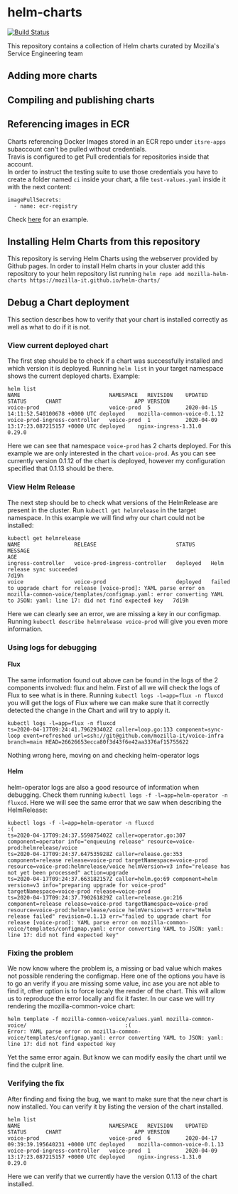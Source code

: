 # helm-charts

[![Build Status](https://travis-ci.com/mozilla-it/helm-charts.svg?branch=main)](https://travis-ci.com/mozilla-it/helm-charts)

This repository contains a collection of Helm charts curated by Mozilla's Service Engineering team

## Adding more charts

## Compiling and publishing charts

## Referencing images in ECR
Charts referencing Docker Images stored in an ECR repo under `itsre-apps` subaccount can't be pulled without credentials.   
Travis is configured to get Pull credentials for repositories inside that account.  
In order to instruct the testing suite to
use those credentials you have to create a folder named `ci` inside your chart, a file `test-values.yaml` inside it with the next content:
```
imagePullSecrets:
  - name: ecr-registry
```
Check [here](https://github.com/mozilla-it/helm-charts/pull/39/commits/1a0fbfed5810a6d6875ca0172adac5065ee03b74#diff-245000fef8fab28267cb8040d6a3d7f6) for an example.

## Installing Helm Charts from this repository
This repository is serving Helm Charts using the webserver provided by Github pages. In order to install Helm charts in your cluster
add this repository to your helm repository list running `helm repo add mozilla-helm-charts https://mozilla-it.github.io/helm-charts/`

## Debug a Chart deployment
This section describes how to verify that your chart is installed correctly as well as what to do if it is not.

### View current deployed chart
The first step should be to check if a chart was successfully installed and which version it is deployed.
Running `helm list` in your target namespace shows the current deployed charts. Example:
```
helm list                                                  
NAME                         	NAMESPACE 	REVISION	UPDATED                                	STATUS  	CHART                      	APP VERSION
voice-prod                   	voice-prod	5       	2020-04-15 14:11:52.540100678 +0000 UTC	deployed	mozilla-common-voice-0.1.12	           
voice-prod-ingress-controller	voice-prod	1       	2020-04-09 13:17:23.087215157 +0000 UTC	deployed	nginx-ingress-1.31.0       	0.29.0  
```
Here we can see that namespace `voice-prod` has 2 charts deployed. For this example we are only interested in the chart `voice-prod`. As you can see currently version 0.1.12 of the chart is deployed, however my configuration specified that 0.1.13 should be there.

### View Helm Release
The next step should be to check what versions of the HelmRelease are present in the cluster. Run `kubectl get helmrelease` in the target namespace. In this example we will find why our chart could not be installed:
```
kubectl get helmrelease
NAME                 RELEASE                         STATUS     MESSAGE                                                                                                                                                                                        AGE
ingress-controller   voice-prod-ingress-controller   deployed   Helm release sync succeeded                                                                                                                                                                    7d19h
voice                voice-prod                      deployed   failed to upgrade chart for release [voice-prod]: YAML parse error on mozilla-common-voice/templates/configmap.yaml: error converting YAML to JSON: yaml: line 17: did not find expected key   7d19h
```
Here we can clearly see an error, we are missing a key in our configmap. Running `kubectl describe helmrelease voice-prod` will give you even more information.

### Using logs for debugging
#### Flux
The same information found out above can be found in the logs of the 2 components involved: flux and helm. First of all we will check the logs of Flux to see what is in there.
Running `kubectl logs -l=app=flux -n fluxcd` you will get the logs of Flux where we can make sure that it correctly detected the change in the Chart and will try to apply it.
```
kubectl logs -l=app=flux -n fluxcd
ts=2020-04-17T09:24:41.796293402Z caller=loop.go:133 component=sync-loop event=refreshed url=ssh://git@github.com/mozilla-it/voice-infra branch=main HEAD=26626653ecca80f3d43f6e42aa3376af15755622
```
Nothing wrong here, moving on and checking helm-operator logs

#### Helm
helm-operator logs are also a good resource of information when debugging. Check them running `kubectl logs -f -l=app=helm-operator -n fluxcd`. Here we will see the same error that we saw when describing the HelmRelease:
```
kubectl logs -f -l=app=helm-operator -n fluxcd                                                                   :(
ts=2020-04-17T09:24:37.559875402Z caller=operator.go:307 component=operator info="enqueuing release" resource=voice-prod:helmrelease/voice
ts=2020-04-17T09:24:37.647535928Z caller=release.go:353 component=release release=voice-prod targetNamespace=voice-prod resource=voice-prod:helmrelease/voice helmVersion=v3 info="release has not yet been processed" action=upgrade
ts=2020-04-17T09:24:37.663182157Z caller=helm.go:69 component=helm version=v3 info="preparing upgrade for voice-prod" targetNamespace=voice-prod release=voice-prod
ts=2020-04-17T09:24:37.790261829Z caller=release.go:216 component=release release=voice-prod targetNamespace=voice-prod resource=voice-prod:helmrelease/voice helmVersion=v3 error="Helm release failed" revision=0.1.13 err="failed to upgrade chart for release [voice-prod]: YAML parse error on mozilla-common-voice/templates/configmap.yaml: error converting YAML to JSON: yaml: line 17: did not find expected key"
```

### Fixing the problem
We now know where the problem is, a missing or bad value which makes not possible rendering the configmap. Here one of the options you have is to go an verify if you are missing some value, inc ase you are not able to find it, other option is to force localy the render of the chart. This will allow us to reproduce the error locally and fix it faster.
In our case we will try rendering the mozilla-common-voice chart:
```
helm template -f mozilla-common-voice/values.yaml mozilla-common-voice/                               :(
Error: YAML parse error on mozilla-common-voice/templates/configmap.yaml: error converting YAML to JSON: yaml: line 17: did not find expected key
```
Yet the same error again. But know we can modify easily the chart until we find the culprit line.

### Verifying the fix
After finding and fixing the bug, we want to make sure that the new chart is now installed. You can verify it by listing the version of the chart installed.
```
helm list
NAME                         	NAMESPACE 	REVISION	UPDATED                                	STATUS  	CHART                      	APP VERSION
voice-prod                   	voice-prod	6       	2020-04-17 09:39:39.195640231 +0000 UTC	deployed	mozilla-common-voice-0.1.13	           
voice-prod-ingress-controller	voice-prod	1       	2020-04-09 13:17:23.087215157 +0000 UTC	deployed	nginx-ingress-1.31.0       	0.29.0     
```
Here we can verify that we currently have the version 0.1.13 of the chart installed.
